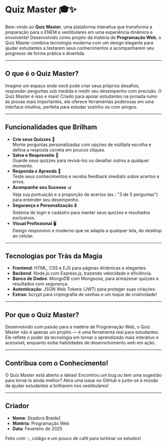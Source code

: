# Quiz Master 🎓✨

Bem-vindo ao **Quiz Master**, uma plataforma interativa que transforma a preparação para o ENEM e vestibulares em uma experiência dinâmica e envolvente! Desenvolvido como projeto da matéria de **Programação Web**, o Quiz Master combina tecnologia moderna com um design elegante para ajudar estudantes a testarem seus conhecimentos e acompanharem seu progresso de forma prática e divertida.

---

## O que é o Quiz Master?

Imagine um espaço onde você pode criar seus próprios desafios, responder perguntas sob medida e medir seu desempenho com precisão. O Quiz Master é isso e mais! Criado para apoiar estudantes na jornada rumo às provas mais importantes, ele oferece ferramentas poderosas em uma interface intuitiva, perfeita para estudar sozinho ou com amigos.

---

## Funcionalidades que Brilham

- **Crie seus Quizzes** 🎯  
  Monte perguntas personalizadas com opções de múltipla escolha e defina a resposta correta em poucos cliques.
- **Salve e Reaproveite** 💾  
  Guarde seus quizzes para revisá-los ou desafiar outros a qualquer momento.
- **Responda e Aprenda** 📝  
  Teste seus conhecimentos e receba feedback imediato sobre acertos e erros.
- **Acompanhe seu Sucesso** 📊  
  Veja sua pontuação e a proporção de acertos (ex.: "3 de 5 perguntas") para entender seu desempenho.
- **Segurança e Personalização** 🔒  
  Sistema de login e cadastro para manter seus quizzes e resultados exclusivos.
- **Visual Profissional** 🖥️  
  Design responsivo e moderno que se adapta a qualquer tela, do desktop ao celular.

---

## Tecnologias por Trás da Magia

- **Frontend**: HTML, CSS e EJS para páginas dinâmicas e elegantes.
- **Backend**: Node.js com Express.js, trazendo velocidade e eficiência.
- **Banco de Dados**: MongoDB com Mongoose, para armazenar quizzes e resultados com segurança.
- **Autenticação**: JSON Web Tokens (JWT) para proteger suas criações.
- **Extras**: bcrypt para criptografia de senhas e um toque de criatividade!

---

## Por que o Quiz Master?

Desenvolvido com paixão para a matéria de Programação Web, o Quiz Master não é apenas um projeto — é uma ferramenta real para estudantes. Ele reflete o poder da tecnologia em tornar o aprendizado mais interativo e acessível, enquanto exibe habilidades de desenvolvimento web em ação.

---

## Contribua com o Conhecimento!

O Quiz Master está aberto a ideias! Encontrou um bug ou tem uma sugestão para torná-lo ainda melhor? Abra uma issue no GitHub e junte-se à missão de ajudar estudantes a brilharem nos vestibulares!

---

## Criador

- **Nome**: [Isadora Braide]  
- **Matéria**: Programação Web  
- **Data**: Fevereiro de 2025  

Feito com 💡, código e um pouco de café para turbinar os estudos!
